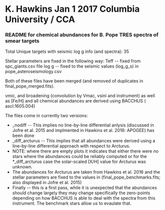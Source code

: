 # K. Hawkins Jan 1 2017 Columbia University / CCA

### README for chemical abundances for B. Pope TRES spectra of smear targets

Total Unique targets with seismic log g info (and spectra): 35

Stellar parameters are fixed in the following way:
Teff -- fixed from spc_giants.csv file
log g -- fixed to the seismic values (log_g_s) in pope_asteroseismology.csv

Both of these files have been merged (and removed of duplicates in final_pope_merged.fits).

vmic, and broadening (convolution by Vmac, vsini and instrument) as well as [Fe/H] and all chemical abundances are derived using BACCHUS ( ascl:1605.004)

The files come in currently two versions:
* \_nodiff -- This implies no line-by-line differential anlysis (discussed in Jofre et al. 2015 and implmented in Hawkins et al. 2016: APOGEE) has been done
* \_diff_arcturus -- This implies that all abundances were derived using a line-by-line differential approach with respect to Arcturus.
 * NOTE: where there are empty plots it indicates that either there were no stars where the abundances could be reliably computed or for the \*\_diff\_arcturus case the solar-scaled [X/H] value for Arcturus was unknown.
 * The abundances for Arcturus are taken from Hawkins et al. 2016 and the stellar parameters are fixed to the values in (final\_pope\_benchmarks.fits; also displayed in Jofre et al. 2015)
* Finally -- this is a first pass, while it is unexpected that the abundances should change largely they may change specifically the zero-points depending on how BACCHUS is able to deal with the spectra from this instrument. The benchmark stars allow us to evaulate that.



 
